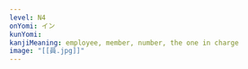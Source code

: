 ```yaml
---
level: N4
onYomi: イン
kunYomi:
kanjiMeaning: employee, member, number, the one in charge
image: "[[員.jpg]]"
---
```

